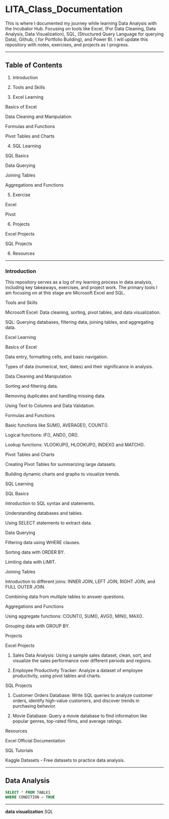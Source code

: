 # LITA_Class_Documentation
This is where I documented my journey while learning Data Analysis with the Incubator Hub. Focusing on tools like Excel, (For Data Cleaning, Data Analysis, Data Visualization), SQL, (Structured Query Language for querying Data), Github, ( for Portfolio Building), and Power BI. I will update this repository with notes, exercises, and projects as I progress.


---

## Table of Contents

1. Introduction


2. Tools and Skills


3. Excel Learning

Basics of Excel

Data Cleaning and Manipulation

Formulas and Functions

Pivot Tables and Charts



4. SQL Learning

SQL Basics

Data Querying

Joining Tables

Aggregations and Functions


5. Exercise

Excel

Pivot



6. Projects

Excel Projects

SQL Projects



6. Resources




---

### Introduction

This repository serves as a log of my learning process in data analysis, including key takeaways, exercises, and project work. The primary tools I am focusing on at this stage are Microsoft Excel and SQL.

Tools and Skills

Microsoft Excel: Data cleaning, sorting, pivot tables, and data visualization.

SQL: Querying databases, filtering data, joining tables, and aggregating data.


Excel Learning

Basics of Excel

Data entry, formatting cells, and basic navigation.

Types of data (numerical, text, dates) and their significance in analysis.


Data Cleaning and Manipulation

Sorting and filtering data.

Removing duplicates and handling missing data.

Using Text to Columns and Data Validation.


Formulas and Functions

Basic functions like SUM(), AVERAGE(), COUNT().

Logical functions: IF(), AND(), OR().

Lookup functions: VLOOKUP(), HLOOKUP(), INDEX() and MATCH().


Pivot Tables and Charts

Creating Pivot Tables for summarizing large datasets.

Building dynamic charts and graphs to visualize trends.


SQL Learning

SQL Basics

Introduction to SQL syntax and statements.

Understanding databases and tables.

Using SELECT statements to extract data.


Data Querying

Filtering data using WHERE clauses.

Sorting data with ORDER BY.

Limiting data with LIMIT.


Joining Tables

Introduction to different joins: INNER JOIN, LEFT JOIN, RIGHT JOIN, and FULL OUTER JOIN.

Combining data from multiple tables to answer questions.


Aggregations and Functions

Using aggregate functions: COUNT(), SUM(), AVG(), MIN(), MAX().

Grouping data with GROUP BY.


Projects

Excel Projects

1. Sales Data Analysis: Using a sample sales dataset, clean, sort, and visualize the sales performance over different periods and regions.


2. Employee Productivity Tracker: Analyze a dataset of employee productivity, using pivot tables and charts.



SQL Projects

1. Customer Orders Database: Write SQL queries to analyze customer orders, identify high-value customers, and discover trends in purchasing behavior.


2. Movie Database: Query a movie database to find information like popular genres, top-rated films, and average ratings.



Resources

Excel Official Documentation

SQL Tutorials

Kaggle Datasets - Free datasets to practice data analysis.


---

## Data Analysis
```SQL
SELECT * FROM TABLE1
WHERE CONDITION = TRUE
```
---
**data visualization**
*SQL*

